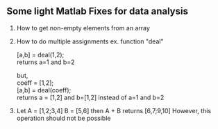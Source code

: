 ## Some light Matlab Fixes for data analysis

1) How to get non-empty elements from an array
2) How to do multiple assignments ex. function "deal" 

   [a,b] = deal(1,2);  
   returns a=1 and b=2  
    
   but,  
   coeff = [1,2];   
   [a,b] = deal(coeff);   
   returns a = [1,2] and b=[1,2] instead of a=1 and b=2  

3) Let A = [1,2;3,4] 
   B = [5,6]
   then A + B returns [6,7;9,10]
   However, this operation should not be possible 


